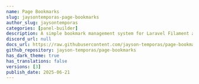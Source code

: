 ```yaml
---
name: Page Bookmarks
slug: jaysontemporas-page-bookmarks
author_slug: jaysontemporas
categories: [panel-builder]
description: A simple bookmark management system for Laravel Filament applications. This package provides an intuitive way for users to save, organize, and access bookmarks directly within your Admin panel.
discord_url: null
docs_url: https://raw.githubusercontent.com/jayson-temporas/page-bookmarks/main/README.MD
github_repository: jayson-temporas/page-bookmarks
has_dark_theme: true
has_translations: false
versions: [3]
publish_date: 2025-06-21
---
```

